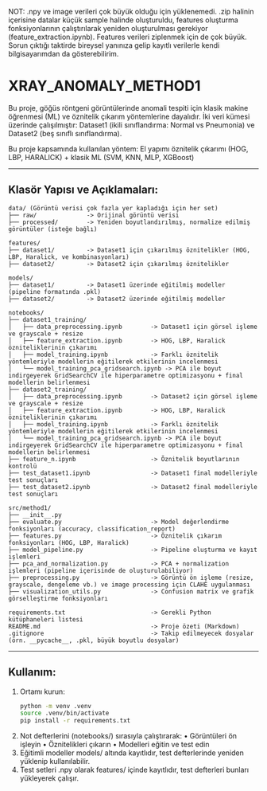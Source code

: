 NOT:
.npy ve image verileri çok büyük olduğu için yüklenemedi. 
.zip halinin içerisine datalar küçük sample halinde oluşturuldu, features oluşturma fonksiyonlarının çalıştırılarak yeniden oluşturulması gerekiyor (feature_extraction.ipynb). Features verileri ziplenmek için de çok büyük. Sorun çıktığı taktirde bireysel yanınıza gelip kayıtlı verilerle kendi bilgisayarımdan da gösterebilirim.



XRAY_ANOMALY_METHOD1
====================

Bu proje, göğüs röntgeni görüntülerinde anomali tespiti için klasik makine öğrenmesi (ML) ve öznitelik çıkarım yöntemlerine dayalıdır. İki veri kümesi üzerinde çalışılmıştır: Dataset1 (ikili sınıflandırma: Normal vs Pneumonia) ve Dataset2 (beş sınıflı sınıflandırma). 


Bu proje kapsamında kullanılan yöntem: El yapımı öznitelik çıkarımı  (HOG, LBP, HARALICK) + klasik ML (SVM, KNN, MLP, XGBoost)

------------------------------
Klasör Yapısı ve Açıklamaları:
------------------------------
```
data/ (Görüntü verisi çok fazla yer kapladığı için her set)
├── raw/              -> Orijinal görüntü verisi
├── processed/        -> Yeniden boyutlandırılmış, normalize edilmiş görüntüler (isteğe bağlı)

features/
├── dataset1/         -> Dataset1 için çıkarılmış öznitelikler (HOG, LBP, Haralick, ve kombinasyonları)
├── dataset2/         -> Dataset2 için çıkarılmış öznitelikler

models/
├── dataset1/         -> Dataset1 üzerinde eğitilmiş modeller (pipeline formatında .pkl)
├── dataset2/         -> Dataset2 üzerinde eğitilmiş modeller

notebooks/
├── dataset1_training/
│   ├── data_preprocessing.ipynb        -> Dataset1 için görsel işleme ve grayscale + resize
│   ├── feature_extraction.ipynb        -> HOG, LBP, Haralick özniteliklerinin çıkarımı
│   ├── model_training.ipynb            -> Farklı öznitelik yöntemleriyle modellerin eğitilerek etkilerinin incelenmesi
│   └── model_training_pca_gridsearch.ipynb -> PCA ile boyut indirgeyerek GridSearchCV ile hiperparametre optimizasyonu + final modellerin belirlenmesi
├── dataset2_training/
│   ├── data_preprocessing.ipynb        -> Dataset2 için görsel işleme ve grayscale + resize
│   ├── feature_extraction.ipynb        -> HOG, LBP, Haralick özniteliklerinin çıkarımı
│   ├── model_training.ipynb            -> Farklı öznitelik yöntemleriyle modellerin eğitilerek etkilerinin incelenmesi
│   └── model_training_pca_gridsearch.ipynb -> PCA ile boyut indirgeyerek GridSearchCV ile hiperparametre optimizasyonu + final modellerin belirlenmesi
├── feature_n.ipynb                     -> Öznitelik boyutlarının kontrolü
├── test_dataset1.ipynb                 -> Dataset1 final modelleriyle test sonuçları
├── test_dataset2.ipynb                 -> Dataset2 final modelleriyle test sonuçları

src/method1/
├── __init__.py
├── evaluate.py                         -> Model değerlendirme fonksiyonları (accuracy, classification_report)
├── features.py                         -> Öznitelik çıkarım fonksiyonları (HOG, LBP, Haralick)
├── model_pipeline.py                   -> Pipeline oluşturma ve kayıt işlemleri
├── pca_and_normalization.py            -> PCA + normalization işlemleri (pipeline içerisinde de oluşturulabiliyor)
├── preprocessing.py                    -> Görüntü ön işleme (resize, grayscale, dengeleme vb.) ve image processing için CLAHE uygulanması 
├── visualization_utils.py              -> Confusion matrix ve grafik görselleştirme fonksiyonları

requirements.txt                        -> Gerekli Python kütüphaneleri listesi
README.md                               -> Proje özeti (Markdown)
.gitignore                              -> Takip edilmeyecek dosyalar (örn. __pycache__, .pkl, büyük boyutlu dosyalar)
```
------------------------------
Kullanım:
------------------------------
1. Ortamı kurun:
   ```bash
   python -m venv .venv
   source .venv/bin/activate
   pip install -r requirements.txt
2.	Not defterlerini (notebooks/) sırasıyla çalıştırarak:
	•	Görüntüleri ön işleyin
	•	Öznitelikleri çıkarın
	•	Modelleri eğitin ve test edin
3.	Eğitimli modeller models/ altında kayıtlıdır, test defterlerinde yeniden yüklenip kullanılabilir.
4.	Test setleri .npy olarak features/ içinde kayıtlıdır, test defterleri bunları yükleyerek çalışır.
